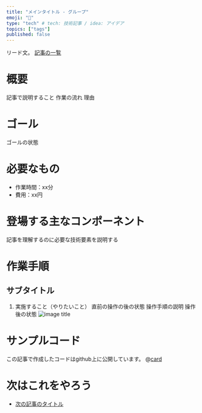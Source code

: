```yaml
---
title: "メインタイトル - グループ"
emoji: "🐣"
type: "tech" # tech: 技術記事 / idea: アイデア
topics: ["tags"]
published: false
---
```

リード文。
[記事の一覧](https://zenn.dev/sway/articles/)

# 概要
記事で説明すること
作業の流れ
理由

# ゴール
ゴールの状態

# 必要なもの
- 作業時間：xx分
- 費用：xx円

# 登場する主なコンポーネント
記事を理解するのに必要な技術要素を説明する

# 作業手順

## サブタイトル

1. 実施すること（やりたいこと）
直前の操作の後の状態
操作手順の説明
操作後の状態
![image title](/images/[article_title]/[article_title]_tutorial_00.jpg)

# サンプルコード
この記事で作成したコードはgithub上に公開しています。
@[card](https://github.com/sway11466/zenn/tree/main/sample_codes/[article_title])

# 次はこれをやろう
- [次の記事のタイトル](https://zenn.dev/sway/articles/)
